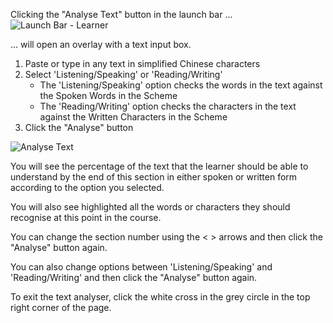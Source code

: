 Clicking the "Analyse Text" button in the launch bar ...
![Launch Bar - Learner](http://dulwich-hk-public.oss-cn-hongkong.aliyuncs.com/help.images/launchbar-learner.png)

... will open an overlay with a text input box. 

1. Paste or type in any text in simplified Chinese characters
1. Select 'Listening/Speaking' or 'Reading/Writing'
    - The 'Listening/Speaking' option checks the words in the text against the Spoken Words in the Scheme
    - The 'Reading/Writing' option checks the characters in the text against the Written Characters in the Scheme
1. Click the "Analyse" button

![Analyse Text](http://dulwich-hk-public.oss-cn-hongkong.aliyuncs.com/help.images/analyseText-LS.png)

You will see the percentage of the text that the learner should be able to understand by the end of this section in either spoken or written form according to the option you selected.  

You will also see highlighted all the words or characters they should recognise at this point in the course.

You can change the section number using the < > arrows and then click the "Analyse" button again.

You can also change options between 'Listening/Speaking' and 'Reading/Writing' and then click the "Analyse" button again.

To exit the text analyser, click the white cross in the grey circle in the top right corner of the page.